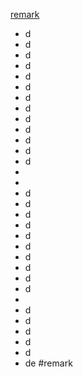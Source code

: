 [remark](#remark)
- d
- d
- d
- d
- d
- d
- d
- d
- d
- d
- d
- d
- d
-
-
- d
- d
- d
- d
- d
- d
- d
- d
- d
- d
- 
- d
- d
- d
- d
- d
- de
#remark
